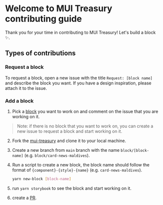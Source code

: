 # Welcome to MUI Treasury contributing guide

Thank you for your time in contributing to MUI Treasury! Let's build a block ✨.

## Types of contributions

### Request a block

To request a block, open a new issue with the title `Request: [block name]` and describe the block you want. If you have a design inspiration, please attach it to the issue.

### Add a block

1. Pick a [block](https://github.com/siriwatknp/mui-treasury/issues) you want to work on and comment on the issue that you are working on it.

> Note: if there is no block that you want to work on, you can create a new issue to request a block and start working on it.

2. Fork the [mui-treasury](https://github.com/siriwatknp/mui-treasury) and clone it to your local machine.
3. Create a new branch from `main` branch with the name `block/[block-name]` (e.g. `block/card-news-maldives`).
4. Run a script to create a new block, the block name should follow the format of `{component}-{style}-{name}` (e.g. `card-news-maldives`).

   ```bash
   yarn new-block [block-name]
   ```

5. run `yarn storybook` to see the block and start working on it.
6. create a [PR](https://github.com/siriwatknp/mui-treasury/pulls).
